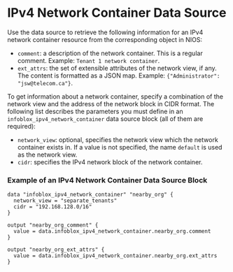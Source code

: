 # IPv4 Network Container Data Source

Use the data source to retrieve the following information for an IPv4 network container resource from the corresponding
object in NIOS:

* `comment`: a description of the network container. This is a regular comment. Example: `Tenant 1 network container`.
* `ext_attrs`: the set of extensible attributes of the network view, if any. The content is formatted as a JSON map. Example: `{"Administrator": "jsw@telecom.ca"}`.

To get information about a network container, specify a combination of
the network view and the address of the network block in CIDR format.
The following list describes the parameters you must define
in an `infoblox_ipv4_network_container` data source block (all of them are required):

* `network_view`: optional, specifies the network view which the network container exists in. If a value is not specified, the name `default` is used as the network view.
* `cidr`: specifies the IPv4 network block of the network container.

### Example of an IPv4 Network Container Data Source Block

```hcl
data "infoblox_ipv4_network_container" "nearby_org" {
  network_view = "separate_tenants"
  cidr = "192.168.128.0/16"
}

output "nearby_org_comment" {
  value = data.infoblox_ipv4_network_container.nearby_org.comment
}

output "nearby_org_ext_attrs" {
  value = data.infoblox_ipv4_network_container.nearby_org.ext_attrs
}
```
